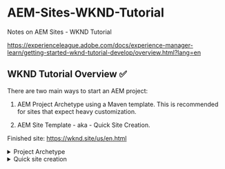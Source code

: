 # AEM-Sites-WKND-Tutorial
Notes on AEM Sites - WKND Tutorial

https://experienceleague.adobe.com/docs/experience-manager-learn/getting-started-wknd-tutorial-develop/overview.html?lang=en

## WKND Tutorial Overview ✅

There are two main ways to start an AEM project: 

1. AEM Project Archetype using a Maven template. This is recommended for sites that expect heavy customization. 

2. AEM Site Template - aka - Quick Site Creation.

Finished site: https://wknd.site/us/en.html


<details><summary><bold>Project Archetype</bold></summary>
  

Overview

1 - Project Setup ✅

2 - Component Basics - finished the component authoring video.

3 - Pages and Templates

4 - Client-Side Libraries

5 - Style System

6 - Custom Component

7 - Unit Testing
  
</details>

<details><summary><bold>Quick site creation</bold></summary>

Overview
1 - Create a Site
2 - Intro to authoring and publishing
3 - UI planning with Adobe XD
3 - Page Templates
4 - Theming
  
</details>

